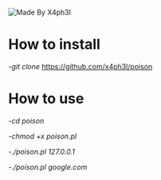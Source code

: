 ![Made By X4ph3l](http://i.imgur.com/oqfXKIR.png)
                             
                             
                             
 # **How to install**
 
*-git clone* https://github.com/x4ph3l/poison
 
 # **How to use**
 
 *-cd poison*
 
 *-chmod +x poison.pl*
 
 *-./poison.pl 127.0.0.1*
 
 *-./poison.pl google.com*
